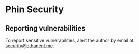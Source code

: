 # Phin Security

## Reporting vulnerabilities

To report sensitive vulnerabilities, alert the author by email at security@ethanent.me.
